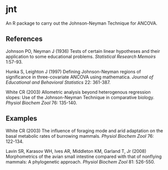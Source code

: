 # jnt #

An R package to carry out the Johnson-Neyman Technique for ANCOVA. 

## References ##
Johnson PO, Neyman J (1936) Tests of certain linear hypotheses and
their application to some educational problems. *Statistical Research Memoirs* 1:57-93.

Hunka S, Leighton J (1997) Defining Johnson-Neyman regions of
significance in three-covariate ANCOVA using mathematica. 
*Journal of Educational and Behavioral Statistics* 22: 361-387.

White CR (2003) Allometric analysis beyond heterogenous regression slopes:
Use of the Johnson-Neyman Technique in comparative biology. *Physiol
Biochem Zool* 76: 135-140.

## Examples ##

White CR (2003) The influence of foraging mode and arid adaptation on the
basal metabolic rates of burrowing mammals. *Physiol Biochem Zool* 76: 122-134.

Lavin SR, Karasov WH, Ives AR, Middleton KM, Garland T, Jr (2008) Morphometrics
of the avian small intestine compared with that of nonflying mammals: A
phylogenetic approach. *Physiol Biochem Zool* 81: 526-550.
